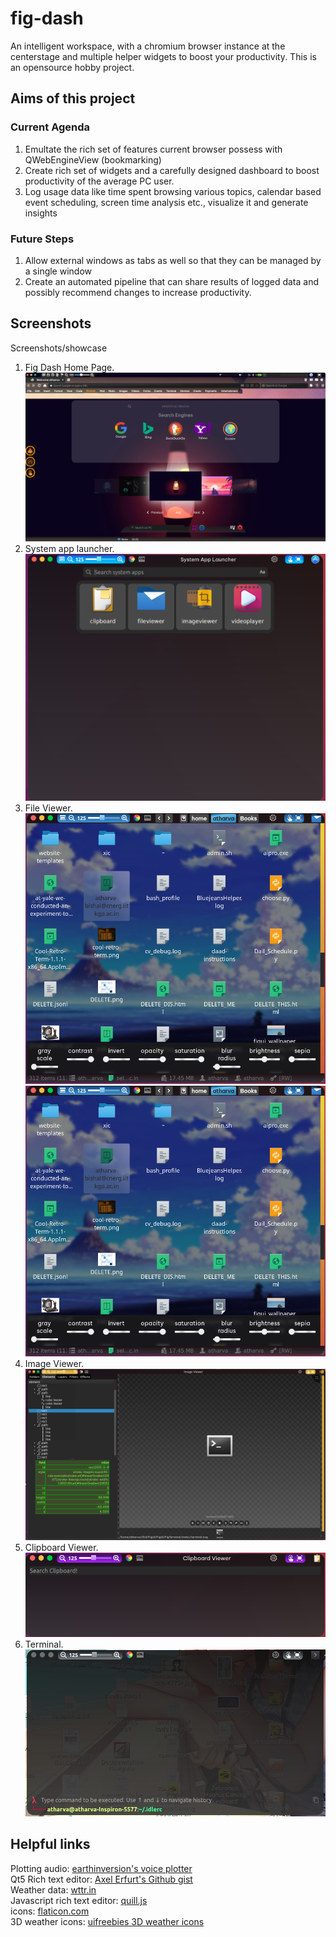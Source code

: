 # fig-dash
An intelligent workspace, with a chromium browser instance at the centerstage and multiple helper widgets to boost your productivity. This is an opensource hobby project.

## Aims of this project
### Current Agenda
1. Emultate the rich set of features current browser possess with QWebEngineView (bookmarking)
2. Create rich set of widgets and a carefully designed dashboard to boost productivity of the average PC user.
3. Log usage data like time spent browsing various topics, calendar based event scheduling, screen time analysis etc., visualize it and generate insights

### Future Steps
1. Allow external windows as tabs as well so that they can be managed by a single window
2. Create an automated pipeline that can share results of logged data and possibly recommend changes to increase productivity.

## Screenshots
Screenshots/showcase 
1. Fig Dash Home Page.
![Homepage](https://github.com/atharva-naik/fig-dash/blob/main/showcase/homepage1.png?raw=true)
2. System app launcher.
![System app launcher](https://github.com/atharva-naik/fig-dash/blob/main/showcase/app_launcher.png?raw=true)
3. File Viewer.
![File Viewer](https://github.com/atharva-naik/fig-dash/blob/main/showcase/fileviewer.png?raw=true)
![File Viewer (Ribbon)](https://github.com/atharva-naik/fig-dash/blob/main/showcase/fileviewer.png?raw=true)
4. Image Viewer.
![Image Viewer](https://github.com/atharva-naik/fig-dash/blob/main/showcase/imageviewer.png?raw=true)
5. Clipboard Viewer.
![Clipboard Viewer](https://github.com/atharva-naik/fig-dash/blob/main/showcase/clipboard.png?raw=true)
5. Terminal.
![Terminal](https://github.com/atharva-naik/fig-dash/blob/main/showcase/terminal.png?raw=true)

## Helpful links
Plotting audio: [earthinversion's voice plotter](https://github.com/earthinversion/voicePlotter) <br>
Qt5 Rich text editor: [Axel Erfurt's Github gist](https://gist.github.com/Axel-Erfurt/e33608124a4e47167ba76f4d62cba9ca) <br>
Weather data: [wttr.in](https://github.com/chubin/wttr.in) <br>
Javascript rich text editor: [quill.js](https://quilljs.com/) <br>
icons: [flaticon.com](https://www.flaticon.com/) <br>
3D weather icons: [uifreebies 3D weather icons](https://uifreebies.net/icon/3d-weather-icons-free)